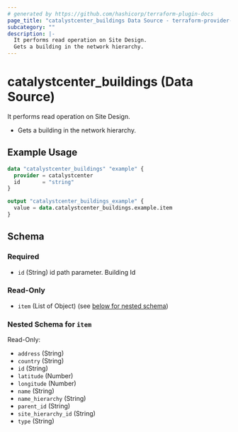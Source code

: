 ```yaml
---
# generated by https://github.com/hashicorp/terraform-plugin-docs
page_title: "catalystcenter_buildings Data Source - terraform-provider-catalystcenter"
subcategory: ""
description: |-
  It performs read operation on Site Design.
  Gets a building in the network hierarchy.
---
```


# catalystcenter_buildings (Data Source)

It performs read operation on Site Design.

- Gets a building in the network hierarchy.

## Example Usage

```terraform
data "catalystcenter_buildings" "example" {
  provider = catalystcenter
  id       = "string"
}

output "catalystcenter_buildings_example" {
  value = data.catalystcenter_buildings.example.item
}
```

<!-- schema generated by tfplugindocs -->
## Schema

### Required

- `id` (String) id path parameter. Building Id

### Read-Only

- `item` (List of Object) (see [below for nested schema](#nestedatt--item))

<a id="nestedatt--item"></a>
### Nested Schema for `item`

Read-Only:

- `address` (String)
- `country` (String)
- `id` (String)
- `latitude` (Number)
- `longitude` (Number)
- `name` (String)
- `name_hierarchy` (String)
- `parent_id` (String)
- `site_hierarchy_id` (String)
- `type` (String)
